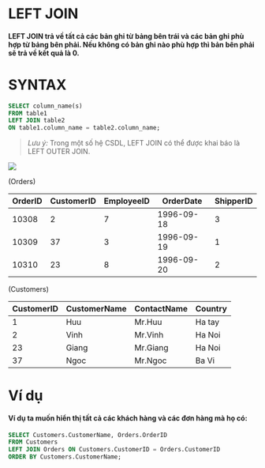 # LEFT JOIN 
#### LEFT JOIN trả về tất cả các bản ghi từ bảng bên trái và các bản ghi phù hợp từ bảng bên phải. Nếu không có bản ghi nào phù hợp thì bản bên phải sẽ trả về kết quả là 0.

# SYNTAX 
```sql
SELECT column_name(s)
FROM table1
LEFT JOIN table2
ON table1.column_name = table2.column_name;
```

> *Lưu ý:* Trong một số hệ CSDL, LEFT JOIN có thể được khai báo là LEFT OUTER JOIN.

![](https://www.w3schools.com/sql/img_leftjoin.gif)

(Orders)

| OrderID | CustomerID | EmployeeID| OrderDate | ShipperID |
|---------|---------|-----------|---------|-----------     |
| 10308   | 2       |7 | 1996-09-18 | 3 |
| 10309   | 37      | 3| 1996-09-19 | 1 |
| 10310   | 23      | 8| 1996-09-20 | 2 |

(Customers)

| CustomerID | CustomerName | ContactName | Country |
|---------   |---------     |-----------  |---------|
| 1          | Huu          | Mr.Huu      | Ha tay   |
| 2         | Vinh          | Mr.Vinh      | Ha Noi   |
| 23          | Giang          | Mr.Giang      | Ha Noi   |
| 37          | Ngoc          | Mr.Ngoc      | Ba Vi   |

# Ví dụ

#### Ví dụ ta muốn hiển thị tất cả các khách hàng và các đơn hàng mà họ có:

```sql
SELECT Customers.CustomerName, Orders.OrderID
FROM Customers
LEFT JOIN Orders ON Customers.CustomerID = Orders.CustomerID
ORDER BY Customers.CustomerName;
```
